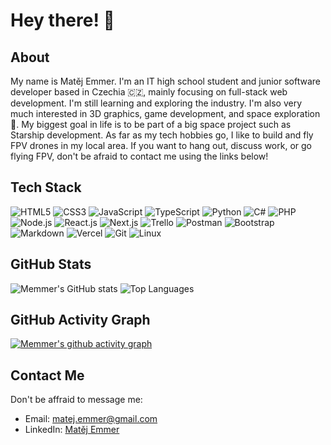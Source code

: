 # Hey there! 👋
## About
My name is Matěj Emmer. I'm an IT high school student and junior software developer based in Czechia :czech_republic:, mainly focusing on full-stack web development. I'm still learning and exploring the industry. I'm also very much interested in 3D graphics, game development, and space exploration 🚀. My biggest goal in life is to be part of a big space project such as Starship development. As far as my tech hobbies go, I like to build and fly FPV drones in my local area. If you want to hang out, discuss work, or go flying FPV, don't be afraid to contact me using the links below!

## Tech Stack

![HTML5](https://img.shields.io/badge/-HTML5-E34F26?style=flat&logo=html5&logoColor=white)
![CSS3](https://img.shields.io/badge/-CSS3-1572B6?style=flat&logo=css3&logoColor=white)
![JavaScript](https://img.shields.io/badge/-JavaScript-F7DF1E?style=flat&logo=javascript&logoColor=black)
![TypeScript](https://img.shields.io/badge/-TypeScript-007ACC?style=flat&logo=typescript&logoColor=white)
![Python](https://img.shields.io/badge/-Python-3776AB?style=flat&logo=python&logoColor=white)
![C#](https://img.shields.io/badge/-C%23-239120?style=flat&logo=c-sharp&logoColor=white)
![PHP](https://img.shields.io/badge/-PHP-777BB4?style=flat&logo=php&logoColor=white)
![Node.js](https://img.shields.io/badge/-Node.js-339933?style=flat&logo=node.js&logoColor=white)
![React.js](https://img.shields.io/badge/-React.js-61DAFB?style=flat&logo=react&logoColor=black)
![Next.js](https://img.shields.io/badge/-Next.js-000000?style=flat&logo=next.js&logoColor=white)
![Trello](https://img.shields.io/badge/-Trello-0079BF?style=flat&logo=trello&logoColor=white)
![Postman](https://img.shields.io/badge/-Postman-FF6C37?style=flat&logo=postman&logoColor=white)
![Bootstrap](https://img.shields.io/badge/-Bootstrap-7952B3?style=flat&logo=bootstrap&logoColor=white)
![Markdown](https://img.shields.io/badge/-Markdown-000000?style=flat&logo=markdown&logoColor=white)
![Vercel](https://img.shields.io/badge/-Vercel-000000?style=flat&logo=vercel&logoColor=white)
![Git](https://img.shields.io/badge/-Git-F05032?style=flat&logo=git&logoColor=white)
![Linux](https://img.shields.io/badge/Linux-FCC624?style=flat&logo=linux&logoColor=white)

## GitHub Stats

![Memmer's GitHub stats](https://github-readme-stats.vercel.app/api?username=memmer57&show_icons=true&count_private=true&theme=merko&bg_color=00000000&hide_border=true)
![Top Languages](https://github-readme-stats.vercel.app/api/top-langs/?username=HangerThem&theme=merko&bg_color=00000000&hide_border=true)

## GitHub Activity Graph

[![Memmer's github activity graph](https://github-readme-activity-graph.vercel.app/graph?username=memmer57&theme=merko&bg_color=00000000&hide_border=true)](https://github.com/ashutosh00710/github-readme-activity-graph)

## Contact Me

Don't be affraid to message me:

- Email: [matej.emmer@gmail.com](mailto:matej.emmer@gmail.com)
- LinkedIn: [Matěj Emmer](https://www.linkedin.com/in/matej-emmer/)
